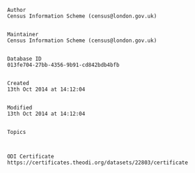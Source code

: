 
              
          Author
          Census Information Scheme (census@london.gov.uk)
        
              
          Maintainer
          Census Information Scheme (census@london.gov.uk)
        
              
          Database ID
          013fe704-27bb-4356-9b91-cd842bdb4bfb
        
              
          Created
          13th Oct 2014 at 14:12:04
        
              
          Modified
          13th Oct 2014 at 14:12:04
        
              
          Topics
          
        
              
          ODI Certificate
          https://certificates.theodi.org/datasets/22803/certificate
        
          